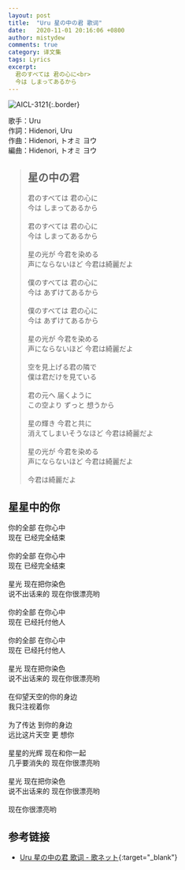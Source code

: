```yaml
---
layout: post
title:  "Uru 星の中の君 歌词"
date:   2020-11-01 20:16:06 +0800
author: mistydew
comments: true
category: 译文集
tags: Lyrics
excerpt:
  君のすべては 君の心に<br>
  今は しまってあるから
---
```

![AICL-3121](https://is5-ssl.mzstatic.com/image/thumb/Music128/v4/52/36/08/52360891-7d38-b6be-b7b7-aec2af215a65/source/600x600bb.jpg){:.border}

歌手：Uru<br>
作詞：Hidenori, Uru<br>
作曲：Hidenori, トオミ ヨウ<br>
編曲：Hidenori, トオミ ヨウ

<blockquote class="original">
  <h2>星の中の君</h2>
  <p>
    君のすべては 君の心に<br>
    今は しまってあるから<br>
    <br>
    君のすべては 君の心に<br>
    今は しまってあるから<br>
    <br>
    星の光が 今君を染める<br>
    声にならないほど 今君は綺麗だよ<br>
    <br>
    僕のすべては 君の心に<br>
    今は あずけてあるから<br>
    <br>
    僕のすべては 君の心に<br>
    今は あずけてあるから<br>
    <br>
    星の光が 今君を染める<br>
    声にならないほど 今君は綺麗だよ<br>
    <br>
    空を見上げる君の隣で<br>
    僕は君だけを見ている<br>
    <br>
    君の元へ 届くように<br>
    この空より ずっと 想うから<br>
    <br>
    星の輝き 今君と共に<br>
    消えてしまいそうなほど 今君は綺麗だよ<br>
    <br>
    星の光が 今君を染める<br>
    声にならないほど 今君は綺麗だよ<br>
    <br>
    今君は綺麗だよ
  </p>
</blockquote>

<div class="translation">
  <h2>星星中的你</h2>
  <p>
    你的全部 在你心中<br>
    现在 已经完全结束<br>
    <br>
    你的全部 在你心中<br>
    现在 已经完全结束<br>
    <br>
    星光 现在把你染色<br>
    说不出话来的 现在你很漂亮哟<br>
    <br>
    你的全部 在你心中<br>
    现在 已经托付他人<br>
    <br>
    你的全部 在你心中<br>
    现在 已经托付他人<br>
    <br>
    星光 现在把你染色<br>
    说不出话来的 现在你很漂亮哟<br>
    <br>
    在仰望天空的你的身边<br>
    我只注视着你<br>
    <br>
    为了传达 到你的身边<br>
    远比这片天空 更 想你<br>
    <br>
    星星的光辉 现在和你一起<br>
    几乎要消失的 现在你很漂亮哟<br>
    <br>
    星光 现在把你染色<br>
    说不出话来的 现在你很漂亮哟<br>
    <br>
    现在你很漂亮哟
  </p>
</div>

## 参考链接

* [Uru 星の中の君 歌词 - 歌ネット](https://www.uta-net.com/song/209440/){:target="_blank"}
